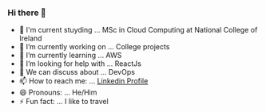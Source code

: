 ### Hi there 👋


- 📘 I'm current stuyding ... MSc in Cloud Computing at National College of Ireland
- 🔭 I’m currently working on ... College projects
- 🌱 I’m currently learning ... AWS
- 🤔 I’m looking for help with ... ReactJs
- 💬 We can discuss about ... DevOps
- 📫 How to reach me: ... [Linkedin Profile](https://www.linkedin.com/in/shounakbhandekar/)
- 😄 Pronouns: ... He/Him
- ⚡ Fun fact: ... I like to travel
